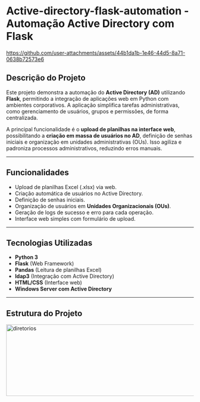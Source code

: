 # Active-directory-flask-automation -  Automação Active Directory com Flask



https://github.com/user-attachments/assets/44b1da1b-1e46-44d5-8a71-0638b72573e6






## Descrição do Projeto

Este projeto demonstra a automação do **Active Directory (AD)** utilizando **Flask**, permitindo a integração de aplicações web em Python com ambientes corporativos. A aplicação simplifica tarefas administrativas, como gerenciamento de usuários, grupos e permissões, de forma centralizada.

A principal funcionalidade é o **upload de planilhas na interface web**, possibilitando a **criação em massa de usuários no AD**, definição de senhas iniciais e organização em unidades administrativas (OUs). Isso agiliza e padroniza processos administrativos, reduzindo erros manuais.

---

## Funcionalidades

- Upload de planilhas Excel (.xlsx) via web.
- Criação automática de usuários no Active Directory.
- Definição de senhas iniciais.
- Organização de usuários em **Unidades Organizacionais (OUs)**.
- Geração de logs de sucesso e erro para cada operação.
- Interface web simples com formulário de upload.

---

## Tecnologias Utilizadas

- **Python 3**
- **Flask** (Web Framework)
- **Pandas** (Leitura de planilhas Excel)
- **ldap3** (Integração com Active Directory)
- **HTML/CSS** (Interface web)
- **Windows Server com Active Directory**

---

## Estrutura do Projeto

<img width="600" height="192" alt="diretorios" src="https://github.com/user-attachments/assets/cb4f985c-c783-42f8-a2af-2152b6379e92" />




